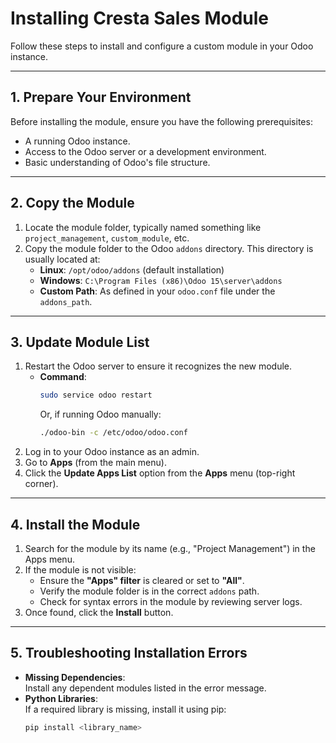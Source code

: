 # Installing Cresta Sales Module

Follow these steps to install and configure a custom module in your Odoo instance.

---

## 1. Prepare Your Environment
Before installing the module, ensure you have the following prerequisites:
- A running Odoo instance.
- Access to the Odoo server or a development environment.
- Basic understanding of Odoo's file structure.

---

## 2. Copy the Module
1. Locate the module folder, typically named something like `project_management`, `custom_module`, etc.
2. Copy the module folder to the Odoo `addons` directory. This directory is usually located at:
   - **Linux**: `/opt/odoo/addons` (default installation)
   - **Windows**: `C:\Program Files (x86)\Odoo 15\server\addons`
   - **Custom Path**: As defined in your `odoo.conf` file under the `addons_path`.

---

## 3. Update Module List
1. Restart the Odoo server to ensure it recognizes the new module.
   - **Command**:
     ```bash
     sudo service odoo restart
     ```
     Or, if running Odoo manually:
     ```bash
     ./odoo-bin -c /etc/odoo/odoo.conf
     ```
2. Log in to your Odoo instance as an admin.
3. Go to **Apps** (from the main menu).
4. Click the **Update Apps List** option from the **Apps** menu (top-right corner).

---

## 4. Install the Module
1. Search for the module by its name (e.g., "Project Management") in the Apps menu.
2. If the module is not visible:
   - Ensure the **"Apps" filter** is cleared or set to **"All"**.
   - Verify the module folder is in the correct `addons` path.
   - Check for syntax errors in the module by reviewing server logs.
3. Once found, click the **Install** button.

---

## 5. Troubleshooting Installation Errors
- **Missing Dependencies**:  
   Install any dependent modules listed in the error message.
- **Python Libraries**:  
   If a required library is missing, install it using pip:
   ```bash
   pip install <library_name>
